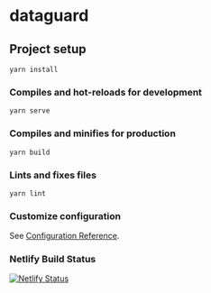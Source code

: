 # dataguard

## Project setup
```
yarn install
```

### Compiles and hot-reloads for development
```
yarn serve
```

### Compiles and minifies for production
```
yarn build
```

### Lints and fixes files
```
yarn lint
```

### Customize configuration
See [Configuration Reference](https://cli.vuejs.org/config/).

### Netlify Build Status

[![Netlify Status](https://api.netlify.com/api/v1/badges/29fd0c10-376d-4c9b-ab2f-71650b06a97a/deploy-status)](https://app.netlify.com/sites/dataguard-manias/deploys)
